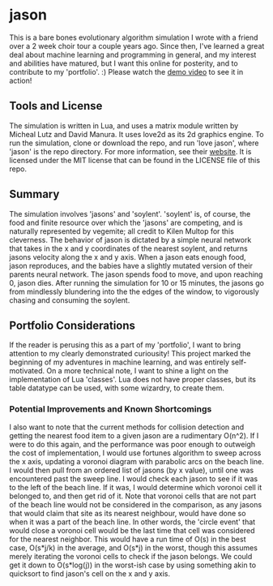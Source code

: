 # jason
This is a bare bones evolutionary algorithm simulation I wrote with a friend over a 2 week choir tour a couple years ago. Since then, I've learned a great deal about machine learning and programming in general, and my interest and abilities have matured, but I want this online for posterity, and to contribute to my 'portfolio'. :) Please watch the [demo video](https://drive.google.com/file/d/0BwlfuOXPcIRnb0dwbFhJek8tNkE/view?usp=sharing) to see it in action!

## Tools and License
The simulation is written in Lua, and uses a matrix module written by Micheal Lutz and David Manura. It uses love2d as its 2d graphics engine. To run the simulation, clone or download the repo, and run 'love jason', where 'jason' is the repo directory. For more information, see their [website](https://love2d.org/ "love2d"). It is licensed under the MIT license that can be found in the LICENSE file of this repo.

## Summary
The simulation involves 'jasons' and 'soylent'. 'soylent' is, of course, the food and finite resource over which the 'jasons' are competing, and is naturally represented by vegemite; all credit to Kilen Multop for this cleverness. The behavior of jason is dictated by a simple neural network that takes in the x and y coordinates of the nearest soylent, and returns jasons velocity along the x and y axis. When a jason eats enough food, jason reproduces, and the babies have a slightly mutated version of their parents neural network. The jason spends food to move, and upon reaching 0, jason dies. After running the simulation for 10 or 15 minutes, the jasons go from mindlessly blundering into the the edges of the window, to vigorously chasing and consuming the soylent.

## Portfolio Considerations
If the reader is perusing this as a part of my 'portfolio', I want to bring attention to my clearly demonstrated curiousity! This project marked the beginning of my adventures in machine learning, and was entirely self-motivated. On a more technical note, I want to shine a light on the implementation of Lua 'classes'. Lua does not have proper classes, but its table datatype can be used, with some wizardry, to create them.

### Potential Improvements and Known Shortcomings
I also want to note that the current methods for collision detection and getting the nearest food item to a given jason are a rudimentary O(n^2). If I were to do this again, and the performance was poor enough to outweigh the cost of implementation, I would use fortunes algorithm to sweep across the x axis, updating a voronoi diagram with parabolic arcs on the beach line. I would then pull from an ordered list of jasons (by x value), until one was encountered past the sweep line. I would check each jason to see if it was to the left of the beach line. If it was, I would determine which voronoi cell it belonged to, and then get rid of it. Note that voronoi cells that are not part of the beach line would not be considered in the comparison, as any jasons that would claim that site as its nearest neighbour, would have done so when it was a part of the beach line. In other words, the 'circle event' that would close a voronoi cell would be the last time that cell was considered for the nearest neighbor. This would have a run time of O(s) in the best case, O(s\*j/k) in the average, and O(s\*j) in the worst, though this assumes merely iterating the voronoi cells to check if the jason belongs. We could get it down to O(s\*log(j)) in the worst-ish case by using something akin to quicksort to find jason's cell on the x and y axis.
